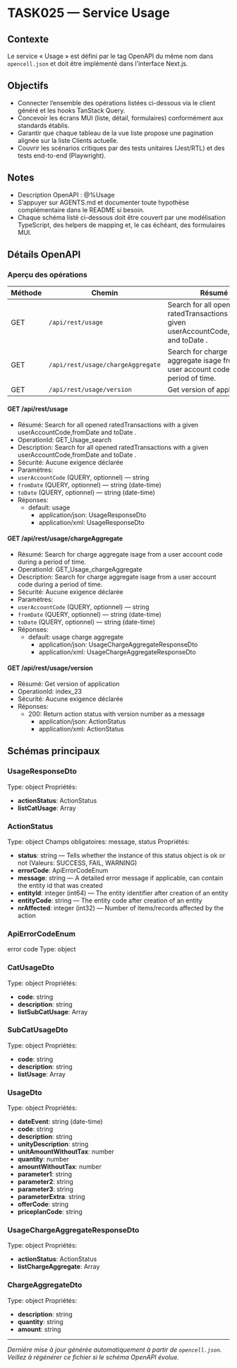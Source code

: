 # TASK025 — Service Usage

## Contexte
Le service « Usage » est défini par le tag OpenAPI du même nom dans `opencell.json` et doit être implémenté dans l'interface Next.js.

## Objectifs
- Connecter l’ensemble des opérations listées ci-dessous via le client généré et les hooks TanStack Query.
- Concevoir les écrans MUI (liste, détail, formulaires) conformément aux standards établis.
- Garantir que chaque tableau de la vue liste propose une pagination alignée sur la liste Clients actuelle.
- Couvrir les scénarios critiques par des tests unitaires (Jest/RTL) et des tests end-to-end (Playwright).

## Notes
- Description OpenAPI : @%Usage
- S’appuyer sur AGENTS.md et documenter toute hypothèse complémentaire dans le README si besoin.
- Chaque schéma listé ci-dessous doit être couvert par une modélisation TypeScript, des helpers de mapping et, le cas échéant, des formulaires MUI.

## Détails OpenAPI

### Aperçu des opérations

| Méthode | Chemin | Résumé | OperationId |
| --- | --- | --- | --- |
| GET | `/api/rest/usage` |  Search for all opened ratedTransactions with a given userAccountCode,fromDate and toDate .   |     GET_Usage_search |
| GET | `/api/rest/usage/chargeAggregate` |  Search for charge aggregate isage from a user account code during a period of time.  |     GET_Usage_chargeAggregate |
| GET | `/api/rest/usage/version` | Get version of application | index_23 |

#### GET /api/rest/usage

- Résumé:  Search for all opened ratedTransactions with a given userAccountCode,fromDate and toDate .  
- OperationId:     GET_Usage_search
- Description: Search for all opened ratedTransactions with a given userAccountCode,fromDate and toDate .
- Sécurité: Aucune exigence déclarée
- Paramètres:
- `userAccountCode` (QUERY, optionnel) — string
- `fromDate` (QUERY, optionnel) — string (date-time)
- `toDate` (QUERY, optionnel) — string (date-time)
- Réponses:
  - default: usage
    - application/json: UsageResponseDto
    - application/xml: UsageResponseDto

#### GET /api/rest/usage/chargeAggregate

- Résumé:  Search for charge aggregate isage from a user account code during a period of time. 
- OperationId:     GET_Usage_chargeAggregate
- Description: Search for charge aggregate isage from a user account code during a period of time.
- Sécurité: Aucune exigence déclarée
- Paramètres:
- `userAccountCode` (QUERY, optionnel) — string
- `fromDate` (QUERY, optionnel) — string (date-time)
- `toDate` (QUERY, optionnel) — string (date-time)
- Réponses:
  - default: usage charge aggregate
    - application/json: UsageChargeAggregateResponseDto
    - application/xml: UsageChargeAggregateResponseDto

#### GET /api/rest/usage/version

- Résumé: Get version of application
- OperationId: index_23
- Sécurité: Aucune exigence déclarée
- Réponses:
  - 200: Return action status with version number as a message
    - application/json: ActionStatus
    - application/xml: ActionStatus

## Schémas principaux

### UsageResponseDto
Type: object
Propriétés:
- **actionStatus**: ActionStatus
- **listCatUsage**: Array<CatUsageDto>

### ActionStatus
Type: object
Champs obligatoires: message, status
Propriétés:
- **status**: string — Tells whether the instance of this status object is ok or not (Valeurs: SUCCESS, FAIL, WARNING)
- **errorCode**: ApiErrorCodeEnum
- **message**: string — A detailed error message if applicable, can contain the entity id that was created
- **entityId**: integer (int64) — The entity identifier after creation of an entity
- **entityCode**: string — The entity code after creation of an entity
- **nrAffected**: integer (int32) — Number of items/records affected by the action

### ApiErrorCodeEnum
error code
Type: object

### CatUsageDto
Type: object
Propriétés:
- **code**: string
- **description**: string
- **listSubCatUsage**: Array<SubCatUsageDto>

### SubCatUsageDto
Type: object
Propriétés:
- **code**: string
- **description**: string
- **listUsage**: Array<UsageDto>

### UsageDto
Type: object
Propriétés:
- **dateEvent**: string (date-time)
- **code**: string
- **description**: string
- **unityDescription**: string
- **unitAmountWithoutTax**: number
- **quantity**: number
- **amountWithoutTax**: number
- **parameter1**: string
- **parameter2**: string
- **parameter3**: string
- **parameterExtra**: string
- **offerCode**: string
- **priceplanCode**: string

### UsageChargeAggregateResponseDto
Type: object
Propriétés:
- **actionStatus**: ActionStatus
- **listChargeAggregate**: Array<ChargeAggregateDto>

### ChargeAggregateDto
Type: object
Propriétés:
- **description**: string
- **quantity**: string
- **amount**: string

---

_Dernière mise à jour générée automatiquement à partir de `opencell.json`. Veillez à régénérer ce fichier si le schéma OpenAPI évolue._
